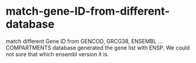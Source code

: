 # match-gene-ID-from-different-database
match different Gene ID from GENCOD, GRCG38, ENSEMBL ...
COMPARTMENTS database generated the gene list with ENSP. We could not sure that which ensembl version it is.
